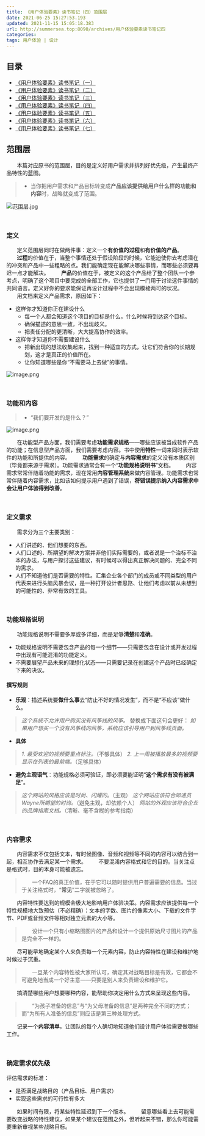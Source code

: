 ```yaml
---
title: 《用户体验要素》读书笔记（四）范围层
date: 2021-06-25 15:27:53.193
updated: 2021-11-15 15:05:18.383
url: http://summersea.top:8090/archives/用户体验要素读书笔记四
categories: 
tags: 用户体验 | 设计
---
```


## 目录
- [《用户体验要素》读书笔记（一）](http://summersea.top:8090/archives/%E7%94%A8%E6%88%B7%E4%BD%93%E9%AA%8C%E8%A6%81%E7%B4%A0%E8%AF%BB%E4%B9%A6%E7%AC%94%E8%AE%B0%E4%B8%80)
- [《用户体验要素》读书笔记（二）](http://summersea.top:8090/archives/%E7%94%A8%E6%88%B7%E4%BD%93%E9%AA%8C%E8%A6%81%E7%B4%A0%E8%AF%BB%E4%B9%A6%E7%AC%94%E8%AE%B0%E4%BA%8C)
- [《用户体验要素》读书笔记（三）](http://summersea.top:8090/archives/%E7%94%A8%E6%88%B7%E4%BD%93%E9%AA%8C%E8%A6%81%E7%B4%A0%E8%AF%BB%E4%B9%A6%E7%AC%94%E8%AE%B0%E4%B8%89)
- [《用户体验要素》读书笔记（四）](http://summersea.top:8090/archives/%E7%94%A8%E6%88%B7%E4%BD%93%E9%AA%8C%E8%A6%81%E7%B4%A0%E8%AF%BB%E4%B9%A6%E7%AC%94%E8%AE%B0%E5%9B%9B)
- [《用户体验要素》读书笔记（五）](http://summersea.top:8090/archives/%E7%94%A8%E6%88%B7%E4%BD%93%E9%AA%8C%E8%A6%81%E7%B4%A0%E8%AF%BB%E4%B9%A6%E7%AC%94%E8%AE%B0%E4%BA%94)
- [《用户体验要素》读书笔记（六）](http://summersea.top:8090/archives/%E7%94%A8%E6%88%B7%E4%BD%93%E9%AA%8C%E8%A6%81%E7%B4%A0%E8%AF%BB%E4%B9%A6%E7%AC%94%E8%AE%B0%E5%85%AD)
- [《用户体验要素》读书笔记（七）](http://summersea.top:8090/archives/%E7%94%A8%E6%88%B7%E4%BD%93%E9%AA%8C%E8%A6%81%E7%B4%A0%E8%AF%BB%E4%B9%A6%E7%AC%94%E8%AE%B0%E4%B8%83)
## 范围层
&nbsp;&nbsp;&nbsp;&nbsp;&nbsp;&nbsp;&nbsp;本篇对应原书的范围层，目的是定义好用户需求并排列好优先级，产生最终产品特性的蓝图。
> - 当你把用户需求和产品目标转变成**产品应该提供给用户什么样的功能和内容**时，战略就变成了范围。

![范围层.jpg](http://summersea.top:8090/upload/2021/06/%E8%8C%83%E5%9B%B4%E5%B1%82-c291f588fab54d939a3f41f2787519f8.jpg)


<br/>


### 定义
&nbsp;&nbsp;&nbsp;&nbsp;&nbsp;&nbsp;&nbsp;定义范围层同时在做两件事：定义一个**有价值的过程**和**有价值的产品**。
&nbsp;&nbsp;&nbsp;&nbsp;&nbsp;&nbsp;&nbsp;**过程**的价值在于，当整个事情还处于假设阶段的时候，它能迫使你去考虑潜在的冲突和产品中一些粗略的点。我们能确定现在能解决哪些事情，而哪些必须要再迟一点才能解决。
&nbsp;&nbsp;&nbsp;&nbsp;&nbsp;&nbsp;&nbsp;**产品**的价值在于，被定义的这个产品给了整个团队一个参考点，明确了这个项目中要完成的全部工作，它也提供了一门用于讨论这件事情的共同语言。定义好你的要求能保证再设计过程中不会出现模棱两可的状况。
&nbsp;&nbsp;&nbsp;&nbsp;&nbsp;&nbsp;&nbsp;用文档来定义产品需求，原因如下：
- 这样你才知道你正在建设什么
	- 每一个人都会知道这个项目的目标是什么，什么时候将到达这个目标。
	- 确保描述的意思一致，不出现歧义。
	- 把责任分配的更清晰，大大提高协作的效率。
- 这样你才知道你不需要建设什么
	- 把新出现的想法收集起来，找到一种适宜的方式，让它们符合你的长期规划，这才是真正的价值所在。
	- 让你知道哪些是你“不需要马上去做”的事情。

![image.png](http://summersea.top:8090/upload/2021/06/image-23967cf1579f482c9afb6fc304ae5eef.png)









<br>

### 功能和内容
> - “我们要开发的是什么？”

![image.png](http://summersea.top:8090/upload/2021/06/image-dc04a64df6e0441d93a428d7e5c86fa1.png)









&nbsp;&nbsp;&nbsp;&nbsp;&nbsp;&nbsp;&nbsp;在功能型产品方面，我们需要考虑**功能需求规格**——哪些应该被当成软件产品的功能；在信息型产品方面，我们需要考虑内容。书中使用**特性**一词来同时表示软件的功能和所提供的内容。
&nbsp;&nbsp;&nbsp;&nbsp;&nbsp;&nbsp;&nbsp;**功能需求**的确定与**内容需求**的定义没有本质区别（毕竟都来源于需求）。功能需求通常会有一个“**功能规格说明书**”文档。
&nbsp;&nbsp;&nbsp;&nbsp;&nbsp;&nbsp;&nbsp;内容需求常常伴随着功能的需求，现在常用**内容管理系统**来做内容管理。功能需求也常常伴随着内容需求，比如该如何提示用户遇到了错误，**将错误提示纳入内容需求中会让用户体验得到改善**。

<br/>

### 定义需求
&nbsp;&nbsp;&nbsp;&nbsp;&nbsp;&nbsp;&nbsp;需求分为三个主要类别：
- 人们讲述的、他们想要的东西。
- 人们口述的、所期望的解决方案并非他们实际需要的，或者说是一个治标不治本的办法，与用户探讨这些建议，有时候可以得出真正解决问题的、完全不同的需求。
- 人们不知道他们是否需要的特性。汇集企业各个部门的成员或不同类型的用户代表来进行头脑风暴会议，是一种打开设计者思路、让他们考虑以前从未想到的可能性的、非常有效的工具。

<br/>

### 功能规格说明
&nbsp;&nbsp;&nbsp;&nbsp;&nbsp;&nbsp;&nbsp;功能规格说明不需要多厚或多详细，而是足够**清楚**和**准确**。
- 功能规格说明不需要包含产品的每一个细节——只需要包含在设计或开发过程中出现有可能混淆的功能定义。
- 不需要展望产品未来的理想化状态——只需要记录在创建这个产品时已经确定下来的决议。

#### 撰写规则
- **乐观**：描述系统要**做什么事**去“防止不好的情况发生”，而不是“不应该”做什么。
> *这个系统不允许用户购买没有风筝线的风筝。*
替换成下面这句会更好：
*如果用户想买一个没有风筝线的风筝，系统应该引导用户到风筝线页面。*
- **具体**
> *1. 最受欢迎的视频要重点标注。*（不够具体）
> *2. 上一周被播放最多的视频要显示在列表的最前端。*（足够具体）
- **避免主观语气**：功能规格必须可验证，即必须要能证明“**这个需求有没有被满足**”。
> *这个网站的风格应该是时尚、闪耀的。*（主观）
> *这个网站应该符合邮递员Wayne所期望的时尚。*（避免主观，却依赖个人）
> *网站的外观应该符合企业的品牌指南文档。*（清晰、毫不含糊的参考指南）










<br/>

### 内容需求
&nbsp;&nbsp;&nbsp;&nbsp;&nbsp;&nbsp;&nbsp;内容需求不仅包括文本，有时候图像、音频和视频等不同的内容可以结合到一起，相互协作去满足某一个需求。
&nbsp;&nbsp;&nbsp;&nbsp;&nbsp;&nbsp;&nbsp;不要混淆内容格式和它的目的。当关注点是格式时，目的本身可能被遗忘。
> &nbsp;&nbsp;&nbsp;&nbsp;&nbsp;&nbsp;&nbsp;一个FAQ的真正价值，在于它可以随时提供用户普遍需要的信息。当过于关注格式时，“**常见**”二字就被忽略了。

&nbsp;&nbsp;&nbsp;&nbsp;&nbsp;&nbsp;&nbsp;内容特性要达到的规模会极大地影响用户体验决策。内容需求应该提供每一个特性规模地大致预估（不必精确）：文本的字数、图片的像素大小、下载的文件字节、PDF或音频文件等相对独立元素的大小等。
> &nbsp;&nbsp;&nbsp;&nbsp;&nbsp;&nbsp;&nbsp;设计一个只有小缩略图图片的产品和设计一个提供原始尺寸图片的产品是完全不一样的。

&nbsp;&nbsp;&nbsp;&nbsp;&nbsp;&nbsp;&nbsp;尽可能早地确定某个人来负责每一个元素内容，防止内容特性在建设和维护地时候过于沉重。
> &nbsp;&nbsp;&nbsp;&nbsp;&nbsp;&nbsp;&nbsp;一旦某个内容特性被大家所认可，确定其对战略目标是有效，它都会不可避免地当成一个好主意——只要是别人来负责建设和维护它。

&nbsp;&nbsp;&nbsp;&nbsp;&nbsp;&nbsp;&nbsp;搞清楚哪些用户想要哪种内容，能帮助你决定用什么方式来呈现这些内容。
> &nbsp;&nbsp;&nbsp;&nbsp;&nbsp;&nbsp;&nbsp;“为孩子准备的信息”与“为父母准备的信息”是两种完全不同的方式；而“为所有人准备的信息”则应该是第三种处理方式。

&nbsp;&nbsp;&nbsp;&nbsp;&nbsp;&nbsp;&nbsp;记录一个**内容清单**，让团队的每个人确切地知道他们设计用户体验需要做哪些工作。


<br/>

### 确定需求优先级
评估需求的标准：
- 是否满足战略目的（产品目标、用户需求）
- 实现这些需求的可行性有多大

&nbsp;&nbsp;&nbsp;&nbsp;&nbsp;&nbsp;&nbsp;如果时间有限，将某些特性延迟到下一个版本。
&nbsp;&nbsp;&nbsp;&nbsp;&nbsp;&nbsp;&nbsp;留意哪些看上去可能需要改变战略的特性建议，如果某个建议在范围之外，但听起来不错，那么你可能需要重新审视某些战略目标。
